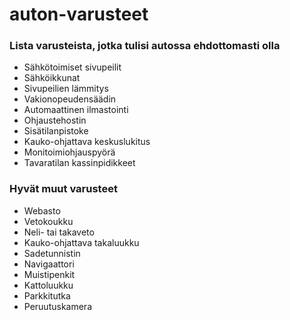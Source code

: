 auton-varusteet
===============

### Lista varusteista, jotka tulisi autossa ehdottomasti olla

* Sähkötoimiset sivupeilit
* Sähköikkunat
* Sivupeilien lämmitys
* Vakionopeudensäädin
* Automaattinen ilmastointi
* Ohjaustehostin
* Sisätilanpistoke
* Kauko-ohjattava keskuslukitus
* Monitoimiohjauspyörä
* Tavaratilan kassinpidikkeet

### Hyvät muut varusteet

* Webasto
* Vetokoukku
* Neli- tai takaveto
* Kauko-ohjattava takaluukku
* Sadetunnistin
* Navigaattori
* Muistipenkit
* Kattoluukku
* Parkkitutka
* Peruutuskamera
